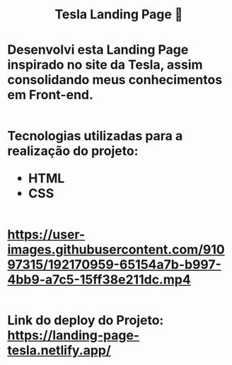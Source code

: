 <h1 align='center' > Tesla Landing Page 🚗
<h1/>

 <div>
 
###
Desenvolvi esta Landing Page inspirado no site da Tesla, assim consolidando meus conhecimentos em Front-end.


##

Tecnologias utilizadas para a realização do projeto:<br/>
- HTML<br/>
- CSS<br/>


<div/>

 
## 

https://user-images.githubusercontent.com/91097315/192170959-65154a7b-b997-4bb9-a7c5-15ff38e211dc.mp4

##

Link do deploy do Projeto:
https://landing-page-tesla.netlify.app/
